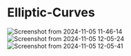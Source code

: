 # Elliptic-Curves
![Screenshot from 2024-11-05 11-46-14](https://github.com/user-attachments/assets/cab7926a-e83a-4d59-a86c-bcdf54491962)
![Screenshot from 2024-11-05 12-05-24](https://github.com/user-attachments/assets/96ae426b-3916-4b2d-9475-609fcb2fa186)
![Screenshot from 2024-11-05 12-05-41](https://github.com/user-attachments/assets/ad9aefee-26a8-4d62-bb25-6d5f29289c36)
